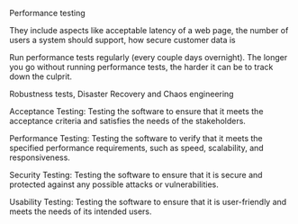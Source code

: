 Performance testing

They include aspects like acceptable latency of a web page, the number of users a system should support, how secure customer data is

Run performance tests regularly (every couple days overnight). The longer you go without running performance tests, the harder it can be to track down the culprit.

Robustness tests, Disaster Recovery and Chaos engineering

Acceptance Testing: Testing the software to ensure that it meets the acceptance criteria and satisfies the needs of the stakeholders.

Performance Testing: Testing the software to verify that it meets the specified performance requirements, such as speed, scalability, and responsiveness.

Security Testing: Testing the software to ensure that it is secure and protected against any possible attacks or vulnerabilities.

Usability Testing: Testing the software to ensure that it is user-friendly and meets the needs of its intended users.